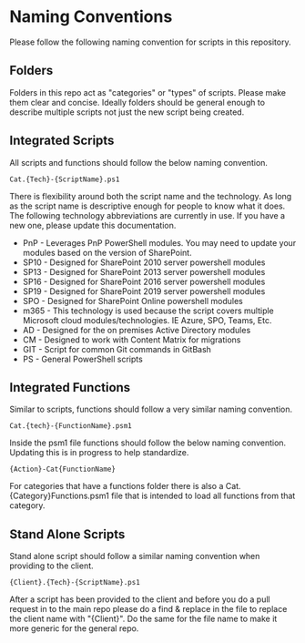 # Naming Conventions

Please follow the following naming convention for scripts in this repository.

## Folders

Folders in this repo act as "categories" or "types" of scripts.  Please make them clear and concise.  Ideally folders should be general enough to describe multiple scripts not just the new script being created.

## Integrated Scripts

All scripts and functions should follow the below naming convention.

```
Cat.{Tech}-{ScriptName}.ps1
```

There is flexibility around both the script name and the technology.  As long as the script name is descriptive enough for people to know what it does. The following technology abbreviations are currently in use.  If you have a new one, please update this documentation.

* PnP - Leverages PnP PowerShell modules.  You may need to update your modules based on the version of SharePoint.
* SP10 - Designed for SharePoint 2010 server powershell modules
* SP13 - Designed for SharePoint 2013 server powershell modules
* SP16 - Designed for SharePoint 2016 server powershell modules
* SP19 - Designed for SharePoint 2019 server powershell modules
* SPO - Designed for SharePoint Online powershell modules
* m365 - This technology is used because the script covers multiple Microsoft cloud modules/technologies. IE Azure, SPO, Teams, Etc.
* AD - Designed for the on premises Active Directory modules
* CM - Designed to work with Content Matrix for migrations
* GIT - Script for common Git commands in GitBash
* PS - General PowerShell scripts

## Integrated Functions

Similar to scripts, functions should follow a very similar naming convention.

```
Cat.{tech}-{FunctionName}.psm1
```

Inside the psm1 file functions should follow the below naming convention.  Updating this is in progress to help standardize.

```
{Action}-Cat{FunctionName}
```

For categories that have a functions folder there is also a Cat.{Category}Functions.psm1 file that is intended to load all functions from that category.

## Stand Alone Scripts

Stand alone script should follow a similar naming convention when providing to the client.

```
{Client}.{Tech}-{ScriptName}.ps1
```

After a script has been provided to the client and before you do a pull request in to the main repo please do a find & replace in the file to replace the client name with "{Client}".  Do the same for the file name to make it more generic for the general repo.
